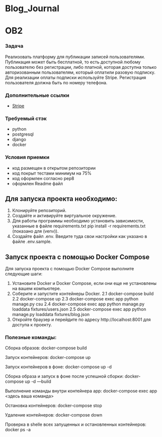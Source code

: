 # Blog_Journal

# OB2

### Задача

Реализовать платформу для публикации записей пользователями. Публикация может быть бесплатной, то есть доступной любому пользователю без регистрации, либо платной, которая доступна только авторизованным пользователям, который оплатили разовую подписку. Для реализации оплаты подписки используйте Stripe. Регистрация пользователя должна быть по номеру телефона.

### Дополнительные ссылки

- [Stripe](https://stripe.com/docs/api)

### Требуемый стэк

- python
- postgresql
- django
- docker

### Условия приемки

- код размещен в открытом репозитории
- код покрыт тестами минимум на 75%
- код оформлен согласно pep8
- оформлен Readme файл

## Для запуска проекта необходимо:
1. Клонируйте репозиторий.
2. Создайте и активируйте виртуальное окружение.
3. Для работы программы необходимо установить зависимости, указанные в файле requirements.txt pip install -r requirements.txt (показано для (venv)).
4. Создайте файл .env. Введите туда свои настройки как указано в файле .env.sample.

## Запуск проекта с помощью Docker Compose
Для запуска проекта с помощью Docker Compose выполните следующие шаги:


1. Установите Docker и Docker Compose, если они еще не установлены на вашем компьютере.
2. Соберите и запустите контейнеры Docker.
2.1 docker-compose build
2.2 docker-compose up
2.3 docker-compose exec app python  manage.py csu
2.4 docker-compose exec app python manage.py loaddata fixtures/users.json 
2.5 docker-compose exec app python manage.py loaddata fixtures/blog.json  
3. Откройте браузер и перейдите по адресу http://localhost:8001 для доступа к проекту.

### Полезные команды:

Сборка образов: docker-compose build

Запуск контейнеров: docker-compose up

Запуск контейнеров в фоне: docker-compose up -d

Сборка образа и запуск в фоне после успешной сборки: docker-compose up -d —build

Выполнение команды внутри контейнера app: docker-compose exec app <здесь ваша команда>

Остановка контейнеров: docker-compose stop

Удаление контейнеров: docker-compose down

Проверка в shelle всех запущенных и остановленных контейнеров: docker ps -a